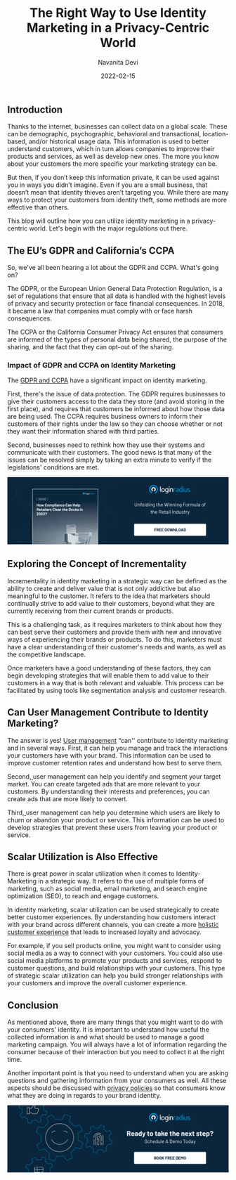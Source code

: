 ﻿---
title: "The Right Way to Use Identity Marketing in a Privacy-Centric World"
date: "2022-02-15"
coverImage: "identity-marketing.jpg"
category: ["security"]
featured: false 
author: "Navanita Devi"
description: "There are numerous ways that you can use identity marketing to strengthen your business reputation. With the right techniques, you can make this an extremely powerful strategy. The points mentioned in this blog will help you to understand how identity marketing has transformed the modern digital age."
metadescription: "Identity marketing is becoming a powerful tool to boost your brand recognition and drive traffic to your business. Learn how to use it in a privacy centric world."
metatitle: "How to Use Identity Marketing in a Privacy-Centric World"
---

## Introduction

Thanks to the internet, businesses can collect data on a global scale. These can be demographic, psychographic, behavioral and transactional, location-based, and/or historical usage data. This information is used to better understand customers, which in turn allows companies to improve their products and services, as well as develop new ones. The more you know about your customers the more specific your marketing strategy can be.

But then, if you don’t keep this information private, it can be used against you in ways you didn’t imagine. Even if you are a small business, that doesn’t mean that identity thieves aren’t targeting you. While there are many ways to protect your customers from identity theft, some methods are more effective than others. 

 

This blog will outline how you can utilize identity marketing in a privacy-centric world. Let's begin with the major regulations out there. 


## The EU’s GDPR and California’s CCPA

So, we've all been hearing a lot about the GDPR and CCPA. What's going on?

The GDPR, or the European Union General Data Protection Regulation, is a set of regulations that ensure that all data is handled with the highest levels of privacy and security protection or face financial consequences. In 2018, it became a law that companies must comply with or face harsh consequences. 

The CCPA or the California Consumer Privacy Act ensures that consumers are informed of the types of personal data being shared, the purpose of the sharing, and the fact that they can opt-out of the sharing.


### Impact of GDPR and CCPA on Identity Marketing

The [GDPR and CCPA](https://www.loginradius.com/blog/identity/ccpa-vs-gdpr-the-compliance-war/) have a significant impact on identity marketing.

First, there's the issue of data protection. The GDPR requires businesses to give their customers access to the data they store (and avoid storing in the first place), and requires that customers be informed about how those data are being used. The CCPA requires business owners to inform their customers of their rights under the law so they can choose whether or not they want their information shared with third parties.

Second, businesses need to rethink how they use their systems and communicate with their customers. The good news is that many of the issues can be resolved simply by taking an extra minute to verify if the legislations' conditions are met.

[![complaince-wp](complaince-wp.png)](https://www.loginradius.com/resource/)


## Exploring the Concept of Incrementality 

Incrementality in identity marketing in a strategic way can be defined as the ability to create and deliver value that is not only addictive but also meaningful to the customer. It refers to the idea that marketers should continually strive to add value to their customers, beyond what they are currently receiving from their current brands or products.

This is a challenging task, as it requires marketers to think about how they can best serve their customers and provide them with new and innovative ways of experiencing their brands or products. To do this, marketers must have a clear understanding of their customer's needs and wants, as well as the competitive landscape. 

Once marketers have a good understanding of these factors, they can begin developing strategies that will enable them to add value to their customers in a way that is both relevant and valuable. This process can be facilitated by using tools like segmentation analysis and customer research.


## Can User Management Contribute to Identity Marketing?

The answer is yes! [User management](https://www.loginradius.com/user-management/) “can'' contribute to identity marketing  and in several ways. First, it can help you manage and track the interactions your customers have with your brand. This information can be used to improve customer retention rates and understand how best to serve them. 

Second,[ ](https://www.loginradius.com/user-management/)user management can help you identify and segment your target market. You can create targeted ads that are more relevant to your customers. By understanding their interests and preferences, you can create ads that are more likely to convert.

Third,[ ](https://www.loginradius.com/user-management/)user management can help you determine which users are likely to churn or abandon your product or service. This information can be used to develop strategies that prevent these users from leaving your product or service.


## Scalar Utilization is Also Effective

There is great power in scalar utilization when it comes to Identity-Marketing in a strategic way. It refers to the use of multiple forms of marketing, such as social media, email marketing, and search engine optimization (SEO), to reach and engage customers.

In identity marketing, scalar utilization can be used strategically to create better customer experiences. By understanding how customers interact with your brand across different channels, you can create a more [holistic customer experience](https://www.loginradius.com/customer-experience-solutions/) that leads to increased loyalty and advocacy. 

For example, if you sell products online, you might want to consider using social media as a way to connect with your customers. You could also use social media platforms to promote your products and services, respond to customer questions, and build relationships with your customers. This type of strategic scalar utilization can help you build stronger relationships with your customers and improve the overall customer experience.


## Conclusion

As mentioned above, there are many things that you might want to do with your consumers' identity. It is important to understand how useful the collected information is and what should be used to manage a good marketing campaign. You will always have a lot of information regarding the consumer because of their interaction but you need to collect it at the right time. 

Another important point is that you need to understand when you are asking questions and gathering information from your consumers as well. All these aspects should be discussed with [privacy policies](https://www.loginradius.com/blog/identity/privacy-policy-management/) so that consumers know what they are doing in regards to your brand identity.

[![book-a-demo-Consultation](../../assets/book-a-demo-loginradius.png)](https://www.loginradius.com/book-a-demo/)